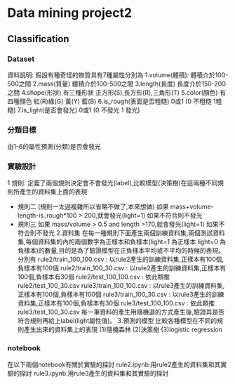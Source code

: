 # Data mining project2
## Classification

### Dataset
資料說明:
假設有種奇怪的物質具有7種屬性分別為
1.volume(體積):
體積介於100-500之間
2.mass(質量)
體積介於100-500之間
3.length(長度)
長度介於150-200之間
4.shape(形狀)
有三種形狀 正方形(S),長方形(R),三角形(T)
5.color(顏色)
有四種顏色 紅(R)綠(G) 黃(Y) 藍(B)
6.is_rough(表面是否粗糙)
0或1 (0 不粗糙  1粗糙)
7.is_light(是否會發光)
0或1 (0 不發光 1 發光)

### 分類目標
由1-6的屬性預測(分類)是否會發光

### 實驗設計
1.規則:
定義了兩個規則決定會不會發光(label),比較模型(決策樹)在這兩種不同規則所產生的資料集上面的表現
- 規則二
(規則一太過複雜所以省略不做了,本來想做)
如果 mass+volume-length-is_rough*100 > 200,就會發光(light=1)
如果不符合則不發光
- 規則三
如果 mass/volume > 0.5 and length >170,就會發光(light=1)
如果不符合則不發光
2.資料集
在每一種規則下面產生兩個訓練資料集,兩個測試資料集,每個資料集的內的兩個數字為正樣本和負樣本(light=1 為正樣本 light=0 為負樣本)的數量,目的是為了驗證模型在正負樣本平均或不平均的時候的表現。
分別有 
rule2/train_100_100.csv : 以rule2產生的訓練資料集,正樣本有100個,負樣本有100個
rule2/train_100_30.csv  : 以rule2產生的訓練資料集,正樣本有100個,負樣本有30個
rule2/test_100_100.csv  : 依此類推
rule2/test_100_30.csv
rule3/train_100_100.csv : 以rule3產生的訓練資料集,正樣本有100個,負樣本有100個
rule3/train_100_30.csv  : 以rule3產生的訓練資料集,正樣本有100個,負樣本有30個
rule3/test_100_100.csv  : 依此類推
rule3/test_100_30.csv
每一筆資料的產生用隨機選的方式產生後,驗證其是否符合規則再給上label(light屬性值)。
3.預測的模型
比較各種模型在不同的規則產生出來的資料集上的表現
(1)隨機森林
(2)決策樹
(3)logistic regression


### notebook
在以下兩個notebook有關於實驗的探討
rule2.ipynb:用rule2產生的資料集和其實驗的探討
rule3.ipynb:用rule3產生的資料集和其實驗的探討


